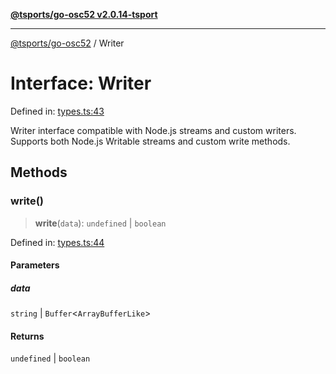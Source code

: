 [**@tsports/go-osc52 v2.0.14-tsport**](../README.md)

***

[@tsports/go-osc52](../globals.md) / Writer

# Interface: Writer

Defined in: [types.ts:43](https://github.com/SubtleTools/go-osc52-tsport/blob/242e56775bc9901b1a189054a569847ca34a826c/src/types.ts#L43)

Writer interface compatible with Node.js streams and custom writers.
Supports both Node.js Writable streams and custom write methods.

## Methods

### write()

> **write**(`data`): `undefined` \| `boolean`

Defined in: [types.ts:44](https://github.com/SubtleTools/go-osc52-tsport/blob/242e56775bc9901b1a189054a569847ca34a826c/src/types.ts#L44)

#### Parameters

##### data

`string` | `Buffer`\<`ArrayBufferLike`\>

#### Returns

`undefined` \| `boolean`
